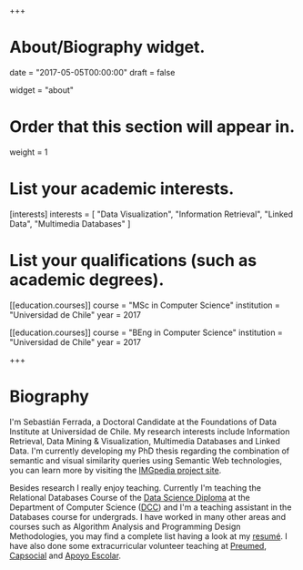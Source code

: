 +++
# About/Biography widget.

date = "2017-05-05T00:00:00"
draft = false

widget = "about"

# Order that this section will appear in.
weight = 1

# List your academic interests.
[interests]
  interests = [
	"Data Visualization",
    "Information Retrieval",
    "Linked Data",
    "Multimedia Databases"
  ]

# List your qualifications (such as academic degrees).

[[education.courses]]
  course = "MSc in Computer Science"
  institution = "Universidad de Chile"
  year = 2017

[[education.courses]]
  course = "BEng in Computer Science"
  institution = "Universidad de Chile"
  year = 2017
 
+++

# Biography

I'm Sebastián Ferrada, a Doctoral Candidate at the Foundations of Data Institute at Universidad de Chile. 
My research interests include Information Retrieval, Data Mining & Visualization, Multimedia Databases and Linked Data. 
I'm currently developing my PhD thesis regarding the combination of semantic and visual similarity queries using Semantic Web technologies, you can learn more by visiting the <a href="http://imgpedia.dcc.uchile.cl">IMGpedia project site</a>.

Besides research I really enjoy teaching. 
Currently I'm teaching the Relational Databases Course of the <a href="https://www.dcc.uchile.cl/datos">Data Science Diploma</a> at the Department of Computer Science (<a href="http://dcc.uchile.cl">DCC</a>) and 
I'm a teaching assistant in the Databases course for undergrads. 
I have worked in many other areas and courses such as Algorithm Analysis and Programming Design Methodologies, you may find a complete list having a look at my <a href="/pdf/cv.pdf">resumé</a>. 
I have also done some extracurricular volunteer teaching at <a href="http://www.preumeduchile.cl/">Preumed</a>, 
<a href="https://sites.google.com/a/capsocial.cl/capsocial/">Capsocial</a> and 
<a href="http://escuela.ingenieria.uchile.cl/vida-estudiantil/127291/grupos-organizados">Apoyo Escolar</a>.